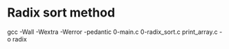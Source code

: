 # Radix sort method

gcc -Wall -Wextra -Werror -pedantic 0-main.c 0-radix_sort.c print_array.c -o radix
